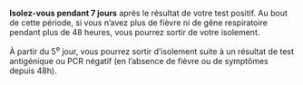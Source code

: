 **Isolez-vous pendant 7 jours** après le résultat de votre test positif. Au bout de cette période, si vous n’avez plus de fièvre ni de gêne respiratoire pendant plus de 48 heures, vous pourrez sortir de votre isolement.

À partir du 5<sup>e</sup> jour, vous pourrez sortir d’isolement suite à un résultat de test antigénique ou PCR négatif (en l’absence de fièvre ou de symptômes depuis 48h).
